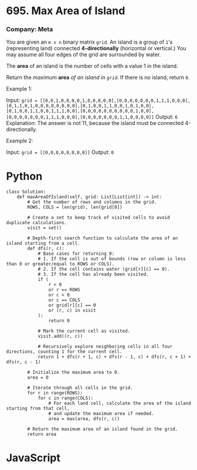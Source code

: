 # 695. Max Area of Island
### Company: Meta

You are given an `m x n` binary matrix `grid`. An island is a group of `1`'s (representing land) connected **4-directionally** (horizontal or vertical.) You may assume all four edges of the grid are surrounded by water.

The **area** of an island is the number of cells with a value 1 in the island.

Return the *maximum* **area** *of an island in `grid`*. If there is no island, return `0`.
 

Example 1:

Input: `grid = [[0,0,1,0,0,0,0,1,0,0,0,0,0],[0,0,0,0,0,0,0,1,1,1,0,0,0],[0,1,1,0,1,0,0,0,0,0,0,0,0],[0,1,0,0,1,1,0,0,1,0,1,0,0],[0,1,0,0,1,1,0,0,1,1,1,0,0],[0,0,0,0,0,0,0,0,0,0,1,0,0],[0,0,0,0,0,0,0,1,1,1,0,0,0],[0,0,0,0,0,0,0,1,1,0,0,0,0]]`
Output: `6`
Explanation: The answer is not 11, because the island must be connected 4-directionally.

Example 2:

Input: `grid = [[0,0,0,0,0,0,0,0]]`
Output: `0`

# Python 
```
class Solution:
    def maxAreaOfIsland(self, grid: List[List[int]) -> int:
        # Get the number of rows and columns in the grid.
        ROWS, COLS = len(grid), len(grid[0])
        
        # Create a set to keep track of visited cells to avoid duplicate calculations.
        visit = set()

        # Depth-first search function to calculate the area of an island starting from a cell.
        def dfs(r, c):
            # Base cases for returning 0:
            # 1. If the cell is out of bounds (row or column is less than 0 or greater/equal to ROWS or COLS).
            # 2. If the cell contains water (grid[r][c] == 0).
            # 3. If the cell has already been visited.
            if (
                r < 0
                or r == ROWS
                or c < 0
                or c == COLS
                or grid[r][c] == 0
                or (r, c) in visit
            ):
                return 0

            # Mark the current cell as visited.
            visit.add((r, c))

            # Recursively explore neighboring cells in all four directions, counting 1 for the current cell.
            return 1 + dfs(r + 1, c) + dfs(r - 1, c) + dfs(r, c + 1) + dfs(r, c - 1)

        # Initialize the maximum area to 0.
        area = 0

        # Iterate through all cells in the grid.
        for r in range(ROWS):
            for c in range(COLS):
                # For each land cell, calculate the area of the island starting from that cell,
                # and update the maximum area if needed.
                area = max(area, dfs(r, c))

        # Return the maximum area of an island found in the grid.
        return area
```

# JavaScript
```
```